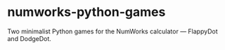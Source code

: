 # numworks-python-games
Two minimalist Python games for the NumWorks calculator — FlappyDot and DodgeDot.
